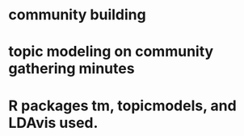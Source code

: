 # community building
# topic modeling on community gathering minutes
# R packages tm, topicmodels, and LDAvis used.
